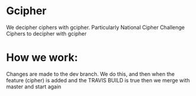 # Gcipher
We decipher ciphers with gcipher. Particularly National Cipher Challenge Ciphers to decipher with gcipher

# How we work:
  Changes are made to the dev branch. We do this, and then when the feature (cipher) is added and the TRAVIS BUILD is true then we merge   with master and start again
